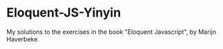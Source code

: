 # Eloquent-JS-Yinyin
My solutions to the exercises in the book "Eloquent Javascript", by Marijn Haverbeke.
